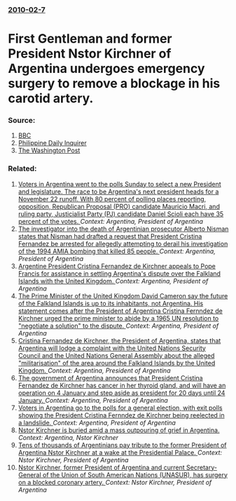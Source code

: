 ### [2010-02-7](/news/2010/02/7/index.md)

# First Gentleman and former President Nstor Kirchner of Argentina undergoes emergency surgery to remove a blockage in his carotid artery. 




### Source:

1. [BBC](http://news.bbc.co.uk/2/hi/americas/8503401.stm)
2. [Philippine Daily Inquirer](http://newsinfo.inquirer.net/breakingnews/world/view/20100208-251934/Argentine-ex-president-to-undergo-emergency-surgery)
3. [The Washington Post](http://www.washingtonpost.com/wp-dyn/content/article/2010/02/07/AR2010020702190.html)

### Related:

1. [Voters in Argentina went  to the polls Sunday to select a new President and legislature. The race to be Argentina's next president heads for a November 22 runoff.  With 80 percent of polling places reporting, opposition, Republican Proposal (PRO) candidate Mauricio Macri, and ruling party, Justicialist Party (PJ) candidate Daniel Scioli each have 35 percent of the votes. ](/news/2015/10/25/voters-in-argentina-went-to-the-polls-sunday-to-select-a-new-president-and-legislature-the-race-to-be-argentina-s-next-president-heads-for.md) _Context: Argentina, President of Argentina_
2. [The investigator into the death of Argentinian prosecutor Alberto Nisman states that Nisman had drafted a request that President Cristina Fernandez be arrested for allegedly attempting to derail his investigation of the 1994 AMIA bombing that killed 85 people. ](/news/2015/02/3/the-investigator-into-the-death-of-argentinian-prosecutor-alberto-nisman-states-that-nisman-had-drafted-a-request-that-president-cristina-fe.md) _Context: Argentina, President of Argentina_
3. [Argentine President Cristina Fernandez de Kirchner appeals to Pope Francis for assistance in settling Argentina's dispute over the Falkland Islands with the United Kingdom. ](/news/2013/03/18/argentine-president-cristina-ferna-ndez-de-kirchner-appeals-to-pope-francis-for-assistance-in-settling-argentina-s-dispute-over-the-falkland.md) _Context: Argentina, President of Argentina_
4. [The Prime Minister of the United Kingdom  David Cameron say the future of the Falkland Islands is up to its inhabitants, not Argentina. His statement comes after the President of Argentina Cristina Fernndez de Kirchner urged the prime minister to abide by a 1965 UN resolution to "negotiate a solution" to the dispute. ](/news/2013/01/3/the-prime-minister-of-the-united-kingdom-david-cameron-say-the-future-of-the-falkland-islands-is-up-to-its-inhabitants-not-argentina-his.md) _Context: Argentina, President of Argentina_
5. [Cristina Fernandez de Kirchner, the President of Argentina, states that Argentina will lodge a complaint with the United Nations Security Council and the United Nations General Assembly about the alleged "militarisation" of the area around the Falkland Islands by the United Kingdom. ](/news/2012/02/7/cristina-ferna-ndez-de-kirchner-the-president-of-argentina-states-that-argentina-will-lodge-a-complaint-with-the-united-nations-security-c.md) _Context: Argentina, President of Argentina_
6. [The government of Argentina announces that President Cristina Fernandez de Kirchner has cancer in her thyroid gland, and will have an operation on 4 January and step aside as president for 20 days until 24 January. ](/news/2011/12/27/the-government-of-argentina-announces-that-president-cristina-ferna-ndez-de-kirchner-has-cancer-in-her-thyroid-gland-and-will-have-an-opera.md) _Context: Argentina, President of Argentina_
7. [Voters in Argentina go to the polls for a general election, with exit polls showing the President Cristina Fernndez de Kirchner being reelected in a landslide. ](/news/2011/10/23/voters-in-argentina-go-to-the-polls-for-a-general-election-with-exit-polls-showing-the-president-cristina-fernandez-de-kirchner-being-reele.md) _Context: Argentina, President of Argentina_
8. [Nstor Kirchner is buried amid a mass outpouring of grief in Argentina. ](/news/2010/10/29/nestor-kirchner-is-buried-amid-a-mass-outpouring-of-grief-in-argentina.md) _Context: Argentina, Nstor Kirchner_
9. [Tens of thousands of Argentinians pay tribute to the former President of Argentina Nstor Kirchner at a wake at the Presidential Palace. ](/news/2010/10/28/tens-of-thousands-of-argentinians-pay-tribute-to-the-former-president-of-argentina-nestor-kirchner-at-a-wake-at-the-presidential-palace.md) _Context: Nstor Kirchner, President of Argentina_
10. [Nstor Kirchner, former President of Argentina and current Secretary-General of the Union of South American Nations (UNASUR), has surgery on a blocked coronary artery. ](/news/2010/09/12/nestor-kirchner-former-president-of-argentina-and-current-secretary-general-of-the-union-of-south-american-nations-unasur-has-surgery-on.md) _Context: Nstor Kirchner, President of Argentina_
